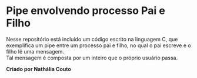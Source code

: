 # Pipe envolvendo processo Pai e Filho 
Nesse repositório está incluído um código escrito na linguagem C, que exemplifica um pipe entre um processo pai e filho, no qual o pai escreve e o filho lê uma mensagem.
<br>Tal mensagem é composta por um inteiro que o próprio usuário passa.


**Criado por Nathália Couto**
